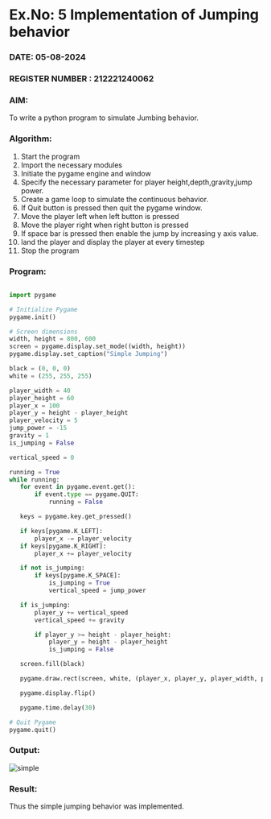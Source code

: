 # Ex.No: 5  Implementation of Jumping behavior 
### DATE:  05-08-2024                                                                          
### REGISTER NUMBER : 212221240062
### AIM: 
To write a python program to simulate Jumbing behavior. 
### Algorithm:
1. Start the program
2. Import the necessary modules
3. Initiate the pygame engine and window
4. Specify the necessary parameter for player height,depth,gravity,jump power. 
5. Create a game loop to simulate the continuous behavior.
6. If Quit button is pressed then quit the pygame window.
7. Move the player left when left button is pressed
8. Move the player right when right button is pressed
9. If space bar is pressed then enable the jump by increasing y axis value.
10. land the player and display the player at every timestep
11.  Stop the program
 ### Program:
 ```python
 
import pygame

# Initialize Pygame
pygame.init()

# Screen dimensions
width, height = 800, 600
screen = pygame.display.set_mode((width, height))
pygame.display.set_caption("Simple Jumping")

black = (0, 0, 0)
white = (255, 255, 255)

player_width = 40
player_height = 60
player_x = 100
player_y = height - player_height
player_velocity = 5
jump_power = -15
gravity = 1
is_jumping = False

vertical_speed = 0

running = True
while running:
    for event in pygame.event.get():
        if event.type == pygame.QUIT:
            running = False

    keys = pygame.key.get_pressed()

    if keys[pygame.K_LEFT]:
        player_x -= player_velocity
    if keys[pygame.K_RIGHT]:
        player_x += player_velocity

    if not is_jumping:
        if keys[pygame.K_SPACE]:
            is_jumping = True
            vertical_speed = jump_power

    if is_jumping:
        player_y += vertical_speed
        vertical_speed += gravity

        if player_y >= height - player_height:
            player_y = height - player_height
            is_jumping = False

    screen.fill(black)

    pygame.draw.rect(screen, white, (player_x, player_y, player_width, player_height))

    pygame.display.flip()

    pygame.time.delay(30)

# Quit Pygame
pygame.quit()
```
### Output:
![simple](https://github.com/user-attachments/assets/1a549d09-cf66-4050-b88b-787853fef614)



### Result:
Thus the simple jumping behavior  was implemented.
